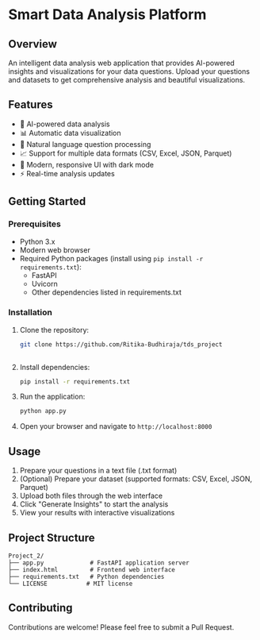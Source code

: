 # Smart Data Analysis Platform

## Overview
An intelligent data analysis web application that provides AI-powered insights and visualizations for your data questions. Upload your questions and datasets to get comprehensive analysis and beautiful visualizations.

## Features
- 🤖 AI-powered data analysis
- 📊 Automatic data visualization
- 📝 Natural language question processing
- 📈 Support for multiple data formats (CSV, Excel, JSON, Parquet)
- 🎨 Modern, responsive UI with dark mode
- ⚡ Real-time analysis updates

## Getting Started

### Prerequisites
- Python 3.x
- Modern web browser
- Required Python packages (install using `pip install -r requirements.txt`):
  - FastAPI
  - Uvicorn
  - Other dependencies listed in requirements.txt

### Installation
1. Clone the repository:
   ```bash
   git clone https://github.com/Ritika-Budhiraja/tds_project
 
   ```

2. Install dependencies:
   ```bash
   pip install -r requirements.txt
   ```

3. Run the application:
   ```bash
   python app.py
   ```

4. Open your browser and navigate to `http://localhost:8000`

## Usage
1. Prepare your questions in a text file (.txt format)
2. (Optional) Prepare your dataset (supported formats: CSV, Excel, JSON, Parquet)
3. Upload both files through the web interface
4. Click "Generate Insights" to start the analysis
5. View your results with interactive visualizations

## Project Structure
```
Project_2/
├── app.py             # FastAPI application server
├── index.html         # Frontend web interface
├── requirements.txt   # Python dependencies
└── LICENSE           # MIT license
```

## Contributing
Contributions are welcome! Please feel free to submit a Pull Request.



